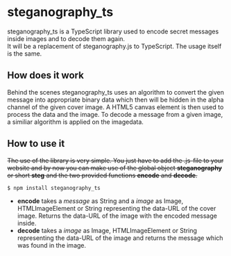 # steganography_ts

steganography_ts is a TypeScript library used to encode secret messages inside images and to decode them again.  
It will be a replacement of steganography.js to TypeScript. The usage itself is the same.

## How does it work

Behind the scenes steganography_ts uses an algorithm to convert the given message into appropriate binary data which then will be hidden in the alpha channel of the given cover image. A HTML5 canvas element is then used to process the data and the image.
To decode a message from a given image, a similiar algorithm is applied on the imagedata.

## How to use it

~~The use of the library is very simple. You just have to add the .js-file to your website and by now you can make use of the global object **steganography** or short **steg** and the two provided functions **encode** and **decode**.~~

```shell
$ npm install steganography_ts
```

- **encode** takes a _message_ as String and a _image_ as Image, HTMLImageElement or String representing the data-URL of the cover image. Returns the data-URL of the image with the encoded message inside.
- **decode** takes a _image_ as Image, HTMLImageElement or String representing the data-URL of the image and returns the message which was found in the image.
